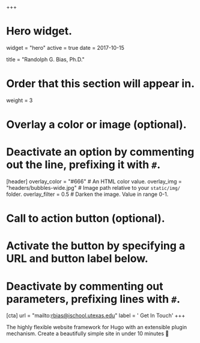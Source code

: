 +++
# Hero widget.
widget = "hero"
active = true
date = 2017-10-15

title = "Randolph G. Bias, Ph.D."

# Order that this section will appear in.
weight = 3

# Overlay a color or image (optional).
#   Deactivate an option by commenting out the line, prefixing it with `#`.
[header]
  overlay_color = "#666"  # An HTML color value.
  overlay_img = "headers/bubbles-wide.jpg"  # Image path relative to your `static/img/` folder.
  overlay_filter = 0.5  # Darken the image. Value in range 0-1.

# Call to action button (optional).
#   Activate the button by specifying a URL and button label below.
#   Deactivate by commenting out parameters, prefixing lines with `#`.
[cta]
  url = "mailto:rbias@ischool.utexas.edu"
  label = '<i class="fa fa-envelope"></i> Get In Touch'
+++

The highly flexible website framework for Hugo with an extensible plugin mechanism. Create a beautifully simple site in under 10 minutes :rocket:
